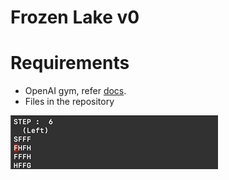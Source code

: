 # Frozen Lake v0

# Requirements
- OpenAI gym, refer [docs](https://gym.openai.com/docs/).
- Files in the repository

![alt text][gif]

[gif]: \images\test.gif 

